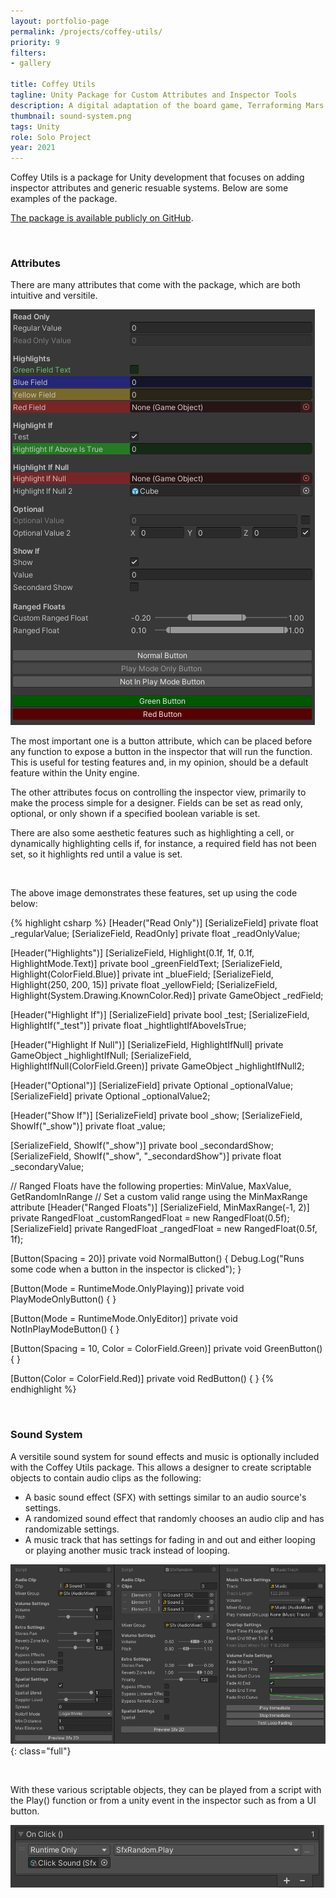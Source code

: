 ```yaml
---
layout: portfolio-page
permalink: /projects/coffey-utils/
priority: 9
filters:
- gallery

title: Coffey Utils
tagline: Unity Package for Custom Attributes and Inspector Tools
description: A digital adaptation of the board game, Terraforming Mars.
thumbnail: sound-system.png
tags: Unity
role: Solo Project
year: 2021
---
```


Coffey Utils is a package for Unity development that focuses on adding inspector attributes and generic resuable systems. Below are some examples of the package.

[The package is available publicly on GitHub](https://github.com/BrandonMCoffey/CoffeyUtils/).

<br>

### Attributes

There are many attributes that come with the package, which are both intuitive and versitile.

![](attributes-demo.png)

The most important one is a button attribute, which can be placed before any function to expose a button in the inspector that will run the function. This is useful for testing features and, in my opinion, should be a default feature within the Unity engine.

The other attributes focus on controlling the inspector view, primarily to make the process simple for a designer. Fields can be set as read only, optional, or only shown if a specified boolean variable is set.

There are also some aesthetic features such as highlighting a cell, or dynamically highlighting cells if, for instance, a required field has not been set, so it highlights red until a value is set.

<br>

The above image demonstrates these features, set up using the code below:

{% highlight csharp %}
[Header("Read Only")]
[SerializeField] private float _regularValue;
[SerializeField, ReadOnly] private float _readOnlyValue;

[Header("Highlights")]
[SerializeField, Highlight(0.1f, 1f, 0.1f, HighlightMode.Text)] private bool _greenFieldText;
[SerializeField, Highlight(ColorField.Blue)] private int _blueField;
[SerializeField, Highlight(250, 200, 15)] private float _yellowField;
[SerializeField, Highlight(System.Drawing.KnownColor.Red)] private GameObject _redField;

[Header("Highlight If")]
[SerializeField] private bool _test;
[SerializeField, HighlightIf("_test")] private float _hightlightIfAboveIsTrue;

[Header("Highlight If Null")]
[SerializeField, HighlightIfNull] private GameObject _highlightIfNull;
[SerializeField, HighlightIfNull(ColorField.Green)] private GameObject _highlightIfNull2;

[Header("Optional")]
[SerializeField] private Optional<float> _optionalValue;
[SerializeField] private Optional<Vector3> _optionalValue2;

[Header("Show If")]
[SerializeField] private bool _show;
[SerializeField, ShowIf("_show")] private float _value;

[SerializeField, ShowIf("_show")] private bool _secondardShow;
[SerializeField, ShowIf("_show", "_secondardShow")] private float _secondaryValue;

// Ranged Floats have the following properties: MinValue, MaxValue, GetRandomInRange
// Set a custom valid range using the MinMaxRange attribute
[Header("Ranged Floats")]
[SerializeField, MinMaxRange(-1, 2)] private RangedFloat _customRangedFloat = new RangedFloat(0.5f);
[SerializeField] private RangedFloat _rangedFloat = new RangedFloat(0.5f, 1f);

[Button(Spacing = 20)]
private void NormalButton()
{
    Debug.Log("Runs some code when a button in the inspector is clicked");
}

[Button(Mode = RuntimeMode.OnlyPlaying)]
private void PlayModeOnlyButton() { }

[Button(Mode = RuntimeMode.OnlyEditor)]
private void NotInPlayModeButton() { }

[Button(Spacing = 10, Color = ColorField.Green)]
private void GreenButton() { }

[Button(Color = ColorField.Red)]
private void RedButton() { }
{% endhighlight %}

<br>

### Sound System

A versitile sound system for sound effects and music is optionally included with the Coffey Utils package. This allows a designer to create scriptable objects to contain audio clips as the following:
- A basic sound effect (SFX) with settings similar to an audio source's settings.
- A randomized sound effect that randomly chooses an audio clip and has randomizable settings.
- A music track that has settings for fading in and out and either looping or playing another music track instead of looping.

![](sound-system.png){: class="full"}

<br>

With these various scriptable objects, they can be played from a script with the Play() function or from a unity event in the inspector such as from a UI button.

![](unity-event.png)
